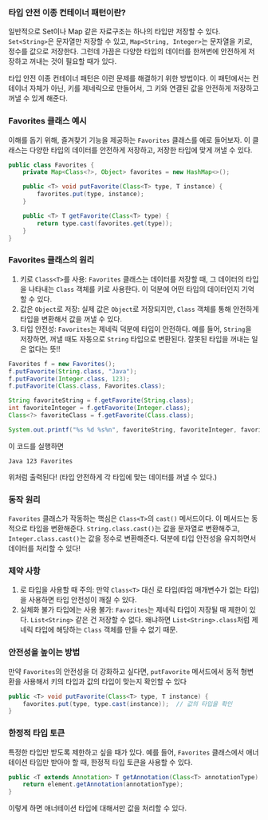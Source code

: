 ### **타입 안전 이종 컨테이너 패턴**이란?

일반적으로 Set이나 Map 같은 자료구조는 하나의 타입만 저장할 수 있다. `Set<String>`은 문자열만 저장할 수 있고, `Map<String, Integer>`는 문자열을 키로, 정수를 값으로 저장한다. 그런데 가끔은 다양한 타입의 데이터를 한꺼번에 안전하게 저장하고 꺼내는 것이 필요할 때가 있다.

타입 안전 이종 컨테이너 패턴은 이런 문제를 해결하기 위한 방법이다. 이 패턴에서는 컨테이너 자체가 아닌, 키를 제네릭으로 만들어서, 그 키와 연결된 값을 안전하게 저장하고 꺼낼 수 있게 해준다.

### Favorites 클래스 예시

이해를 돕기 위해, 즐겨찾기 기능을 제공하는 `Favorites` 클래스를 예로 들어보자. 이 클래스는 다양한 타입의 데이터를 안전하게 저장하고, 저장한 타입에 맞게 꺼낼 수 있다.

```java
public class Favorites {
    private Map<Class<?>, Object> favorites = new HashMap<>();

    public <T> void putFavorite(Class<T> type, T instance) {
        favorites.put(type, instance);
    }

    public <T> T getFavorite(Class<T> type) {
        return type.cast(favorites.get(type));
    }
}
```

### Favorites 클래스의 원리

1. 키로 `Class<T>`를 사용: `Favorites` 클래스는 데이터를 저장할 때, 그 데이터의 타입을 나타내는 `Class` 객체를 키로 사용한다. 이 덕분에 어떤 타입의 데이터인지 기억할 수 있다.
2. 값은 `Object`로 저장: 실제 값은 `Object`로 저장되지만, `Class` 객체를 통해 안전하게 타입을 변환해서 값을 꺼낼 수 있다.
3. 타입 안전성: `Favorites`는 제네릭 덕분에 타입이 안전하다. 예를 들어, `String`을 저장하면, 꺼낼 때도 자동으로 `String` 타입으로 변환된다. 잘못된 타입을 꺼내는 일은 없다는 뜻!!

```java
Favorites f = new Favorites();
f.putFavorite(String.class, "Java");
f.putFavorite(Integer.class, 123);
f.putFavorite(Class.class, Favorites.class);

String favoriteString = f.getFavorite(String.class);
int favoriteInteger = f.getFavorite(Integer.class);
Class<?> favoriteClass = f.getFavorite(Class.class);

System.out.printf("%s %d %s%n", favoriteString, favoriteInteger, favoriteClass.getName());
```

이 코드를 실행하면

```
Java 123 Favorites
```

위처럼 출력된다! (타입 안전하게 각 타입에 맞는 데이터를 꺼낼 수 있다.)

### 동작 원리

`Favorites` 클래스가 작동하는 핵심은 `Class<T>`의 `cast()` 메서드이다. 이 메서드는 동적으로 타입을 변환해준다. `String.class.cast()`는 값을 문자열로 변환해주고, `Integer.class.cast()`는 값을 정수로 변환해준다. 덕분에 타입 안전성을 유지하면서 데이터를 처리할 수 있다!

### 제약 사항

1. 로 타입을 사용할 때 주의: 만약 `Class<T>` 대신 로 타입(타입 매개변수가 없는 타입)을 사용하면 타입 안전성이 깨질 수 있다.
2. 실체화 불가 타입에는 사용 불가: `Favorites`는 제네릭 타입이 저장될 때 제한이 있다. `List<String>` 같은 건 저장할 수 없다. 왜냐하면 `List<String>.class`처럼 제네릭 타입에 해당하는 `Class` 객체를 만들 수 없기 때문.

### 안전성을 높이는 방법

만약 `Favorites`의 안전성을 더 강화하고 싶다면, `putFavorite` 메서드에서 동적 형변환을 사용해서 키의 타입과 값의 타입이 맞는지 확인할 수 있다

```java
public <T> void putFavorite(Class<T> type, T instance) {
    favorites.put(type, type.cast(instance));  // 값의 타입을 확인
}
```

### 한정적 타입 토큰

특정한 타입만 받도록 제한하고 싶을 때가 있다. 예를 들어, `Favorites` 클래스에서 애너테이션 타입만 받아야 할 때, 한정적 타입 토큰을 사용할 수 있다.

```java
public <T extends Annotation> T getAnnotation(Class<T> annotationType) {
    return element.getAnnotation(annotationType);
}
```

이렇게 하면 애너테이션 타입에 대해서만 값을 처리할 수 있다.